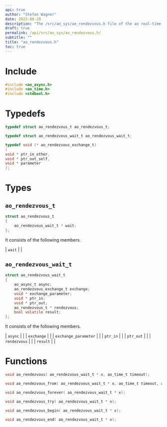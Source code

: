 ```yaml
---
api: true
author: "Stefan Wagner"
date: 2022-08-29
description: "The /src/ao_sys/ao_rendezvous.h file of the ao real-time operating system."
draft: true
permalink: /api/src/ao_sys/ao_rendezvous.h/
subtitle: ""
title: "ao_rendezvous.h"
toc: true
---
```


# Include

```c
#include <ao_async.h>
#include <ao_time.h>
#include <stdbool.h>
```

# Typedefs

```c
typedef struct ao_rendezvous_t ao_rendezvous_t;
```

```c
typedef struct ao_rendezvous_wait_t ao_rendezvous_wait_t;
```

```c
typedef void (* ao_rendezvous_exchange_t)
(
void * ptr_in_other,
void * ptr_out_self,
void * parameter
);
```

# Types

## `ao_rendezvous_t`

```c
struct ao_rendezvous_t
{
    ao_rendezvous_wait_t * wait;
};
```

It consists of the following members.

| `wait` | |

## `ao_rendezvous_wait_t`

```c
struct ao_rendezvous_wait_t
{
    ao_async_t async;
    ao_rendezvous_exchange_t exchange;
    void * exchange_parameter;
    void * ptr_in;
    void * ptr_out;
    ao_rendezvous_t * rendezvous;
    bool volatile result;
};
```

It consists of the following members.

| `async` | |
| `exchange` | |
| `exchange_parameter` | |
| `ptr_in` | |
| `ptr_out` | |
| `rendezvous` | |
| `result` | |

# Functions

```c
void ao_rendezvous( ao_rendezvous_wait_t * x, ao_time_t timeout);
```

```c
void ao_rendezvous_from( ao_rendezvous_wait_t * x, ao_time_t timeout, ao_time_t beginning);
```

```c
void ao_rendezvous_forever( ao_rendezvous_wait_t * x);
```

```c
void ao_rendezvous_try( ao_rendezvous_wait_t * x);
```

```c
void ao_rendezvous_begin( ao_rendezvous_wait_t * x);
```

```c
void ao_rendezvous_end( ao_rendezvous_wait_t * x);
```

